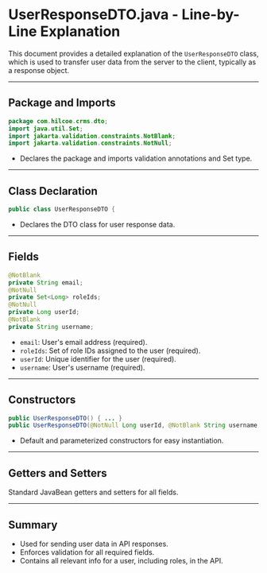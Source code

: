 # UserResponseDTO.java - Line-by-Line Explanation

This document provides a detailed explanation of the `UserResponseDTO` class, which is used to transfer user data from the server to the client, typically as a response object.

---

## Package and Imports

```java
package com.hilcoe.crms.dto;
import java.util.Set;
import jakarta.validation.constraints.NotBlank;
import jakarta.validation.constraints.NotNull;
```
- Declares the package and imports validation annotations and Set type.

---

## Class Declaration

```java
public class UserResponseDTO {
```
- Declares the DTO class for user response data.

---

## Fields

```java
@NotBlank
private String email;
@NotNull
private Set<Long> roleIds;
@NotNull
private Long userId;
@NotBlank
private String username;
```
- `email`: User's email address (required).
- `roleIds`: Set of role IDs assigned to the user (required).
- `userId`: Unique identifier for the user (required).
- `username`: User's username (required).

---

## Constructors

```java
public UserResponseDTO() { ... }
public UserResponseDTO(@NotNull Long userId, @NotBlank String username, @NotBlank String email, @NotNull Set<Long> roleIds) { ... }
```
- Default and parameterized constructors for easy instantiation.

---

## Getters and Setters

Standard JavaBean getters and setters for all fields.

---

## Summary
- Used for sending user data in API responses.
- Enforces validation for all required fields.
- Contains all relevant info for a user, including roles, in the API.

